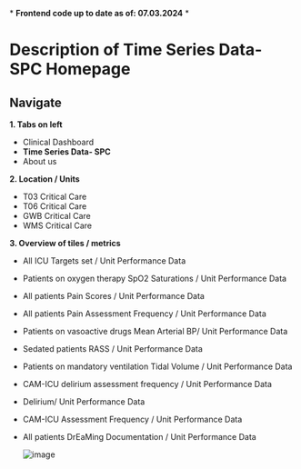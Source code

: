 \* **Frontend code up to date as of: 07.03.2024** \*

# Description of Time Series Data- SPC Homepage

## Navigate


**1. Tabs on left**

   * Clinical Dashboard
   * **Time Series Data- SPC**
   * About us

**2. Location / Units**
   * T03 Critical Care
   * T06 Critical Care
   * GWB Critical Care
   * WMS Critical Care
     
**3.  Overview of tiles / metrics**
   
   * All ICU Targets set / Unit Performance Data
   * Patients on oxygen therapy SpO2 Saturations / Unit Performance Data
   * All patients Pain Scores / Unit Performance Data
   * All patients Pain Assessment Frequency / Unit Performance Data
   * Patients on vasoactive drugs Mean Arterial BP/ Unit Performance Data
   * Sedated patients RASS / Unit Performance Data
   * Patients on mandatory ventilation Tidal Volume / Unit Performance Data
   * CAM-ICU delirium assessment frequency / Unit Performance Data
   * Delirium/ Unit Performance Data
   * CAM-ICU Assessment Frequency / Unit Performance Data
   * All patients DrEaMing Documentation / Unit Performance Data

     ![image](https://github.com/inform-us/requirements_specifications/assets/94536083/703a4a6b-157b-4917-a824-52f8584b012f)

   


